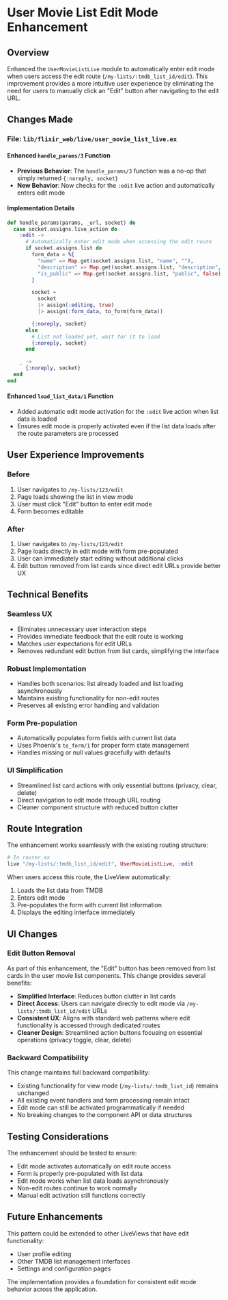 # User Movie List Edit Mode Enhancement

## Overview
Enhanced the `UserMovieListLive` module to automatically enter edit mode when users access the edit route (`/my-lists/:tmdb_list_id/edit`). This improvement provides a more intuitive user experience by eliminating the need for users to manually click an "Edit" button after navigating to the edit URL.

## Changes Made

### File: `lib/flixir_web/live/user_movie_list_live.ex`

#### Enhanced `handle_params/3` Function
- **Previous Behavior**: The `handle_params/3` function was a no-op that simply returned `{:noreply, socket}`
- **New Behavior**: Now checks for the `:edit` live action and automatically enters edit mode

#### Implementation Details
```elixir
def handle_params(params, _url, socket) do
  case socket.assigns.live_action do
    :edit ->
      # Automatically enter edit mode when accessing the edit route
      if socket.assigns.list do
        form_data = %{
          "name" => Map.get(socket.assigns.list, "name", ""),
          "description" => Map.get(socket.assigns.list, "description", ""),
          "is_public" => Map.get(socket.assigns.list, "public", false)
        }

        socket =
          socket
          |> assign(:editing, true)
          |> assign(:form_data, to_form(form_data))

        {:noreply, socket}
      else
        # List not loaded yet, wait for it to load
        {:noreply, socket}
      end

    _ ->
      {:noreply, socket}
  end
end
```

#### Enhanced `load_list_data/1` Function
- Added automatic edit mode activation for the `:edit` live action when list data is loaded
- Ensures edit mode is properly activated even if the list data loads after the route parameters are processed

## User Experience Improvements

### Before
1. User navigates to `/my-lists/123/edit`
2. Page loads showing the list in view mode
3. User must click "Edit" button to enter edit mode
4. Form becomes editable

### After
1. User navigates to `/my-lists/123/edit`
2. Page loads directly in edit mode with form pre-populated
3. User can immediately start editing without additional clicks
4. Edit button removed from list cards since direct edit URLs provide better UX

## Technical Benefits

### Seamless UX
- Eliminates unnecessary user interaction steps
- Provides immediate feedback that the edit route is working
- Matches user expectations for edit URLs
- Removes redundant edit button from list cards, simplifying the interface

### Robust Implementation
- Handles both scenarios: list already loaded and list loading asynchronously
- Maintains existing functionality for non-edit routes
- Preserves all existing error handling and validation

### Form Pre-population
- Automatically populates form fields with current list data
- Uses Phoenix's `to_form/1` for proper form state management
- Handles missing or null values gracefully with defaults

### UI Simplification
- Streamlined list card actions with only essential buttons (privacy, clear, delete)
- Direct navigation to edit mode through URL routing
- Cleaner component structure with reduced button clutter

## Route Integration

The enhancement works seamlessly with the existing routing structure:

```elixir
# In router.ex
live "/my-lists/:tmdb_list_id/edit", UserMovieListLive, :edit
```

When users access this route, the LiveView automatically:
1. Loads the list data from TMDB
2. Enters edit mode
3. Pre-populates the form with current list information
4. Displays the editing interface immediately

## UI Changes

### Edit Button Removal
As part of this enhancement, the "Edit" button has been removed from list cards in the user movie list components. This change provides several benefits:

- **Simplified Interface**: Reduces button clutter in list cards
- **Direct Access**: Users can navigate directly to edit mode via `/my-lists/:tmdb_list_id/edit` URLs
- **Consistent UX**: Aligns with standard web patterns where edit functionality is accessed through dedicated routes
- **Cleaner Design**: Streamlined action buttons focusing on essential operations (privacy toggle, clear, delete)

### Backward Compatibility

This change maintains full backward compatibility:
- Existing functionality for view mode (`/my-lists/:tmdb_list_id`) remains unchanged
- All existing event handlers and form processing remain intact
- Edit mode can still be activated programmatically if needed
- No breaking changes to the component API or data structures

## Testing Considerations

The enhancement should be tested to ensure:
- Edit mode activates automatically on edit route access
- Form is properly pre-populated with list data
- Edit mode works when list data loads asynchronously
- Non-edit routes continue to work normally
- Manual edit activation still functions correctly

## Future Enhancements

This pattern could be extended to other LiveViews that have edit functionality:
- User profile editing
- Other TMDB list management interfaces
- Settings and configuration pages

The implementation provides a foundation for consistent edit mode behavior across the application.